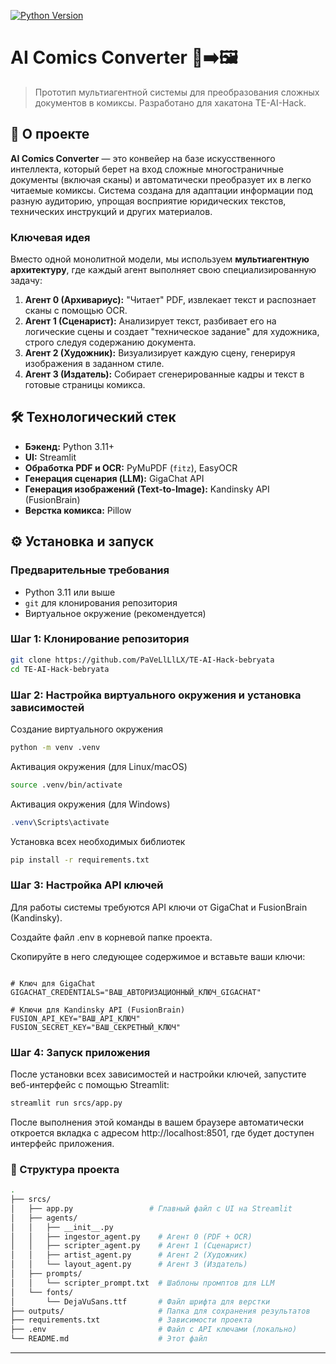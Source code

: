 [![Python Version](https://img.shields.io/badge/python-3.11-blue)](https://www.python.org/)

# AI Comics Converter 📜➡️🖼️

> Прототип мультиагентной системы для преобразования сложных документов в комиксы. Разработано для хакатона TE-AI-Hack.

## 🚀 О проекте

**AI Comics Converter** — это конвейер на базе искусственного интеллекта, который берет на вход сложные многостраничные документы (включая сканы) и автоматически преобразует их в легко читаемые комиксы. Система создана для адаптации информации под разную аудиторию, упрощая восприятие юридических текстов, технических инструкций и других материалов.

### Ключевая идея

Вместо одной монолитной модели, мы используем **мультиагентную архитектуру**, где каждый агент выполняет свою специализированную задачу:

1.  **Агент 0 (Архивариус):** "Читает" PDF, извлекает текст и распознает сканы с помощью OCR.
2.  **Агент 1 (Сценарист):** Анализирует текст, разбивает его на логические сцены и создает "техническое задание" для художника, строго следуя содержанию документа.
3.  **Агент 2 (Художник):** Визуализирует каждую сцену, генерируя изображения в заданном стиле.
4.  **Агент 3 (Издатель):** Собирает сгенерированные кадры и текст в готовые страницы комикса.

## 🛠️ Технологический стек

-   **Бэкенд:** Python 3.11+
-   **UI:** Streamlit
-   **Обработка PDF и OCR:** PyMuPDF (`fitz`), EasyOCR
-   **Генерация сценария (LLM):** GigaChat API
-   **Генерация изображений (Text-to-Image):** Kandinsky API (FusionBrain)
-   **Верстка комикса:** Pillow

## ⚙️ Установка и запуск

### Предварительные требования

-   Python 3.11 или выше
-   `git` для клонирования репозитория
-   Виртуальное окружение (рекомендуется)

### Шаг 1: Клонирование репозитория

```bash
git clone https://github.com/PaVeLlLlLX/TE-AI-Hack-bebryata
cd TE-AI-Hack-bebryata
```

### Шаг 2: Настройка виртуального окружения и установка зависимостей

Создание виртуального окружения
```bash
python -m venv .venv
```

Активация окружения (для Linux/macOS)
```bash
source .venv/bin/activate
```
Активация окружения (для Windows)
```powershell
.venv\Scripts\activate
```
Установка всех необходимых библиотек
```bash
pip install -r requirements.txt
```
### Шаг 3: Настройка API ключей

Для работы системы требуются API ключи от GigaChat и FusionBrain (Kandinsky).

Создайте файл .env в корневой папке проекта.

Скопируйте в него следующее содержимое и вставьте ваши ключи:

```.env

# Ключ для GigaChat
GIGACHAT_CREDENTIALS="ВАШ_АВТОРИЗАЦИОННЫЙ_КЛЮЧ_GIGACHAT"

# Ключи для Kandinsky API (FusionBrain)
FUSION_API_KEY="ВАШ_API_КЛЮЧ"
FUSION_SECRET_KEY="ВАШ_СЕКРЕТНЫЙ_КЛЮЧ"
```
### Шаг 4: Запуск приложения

После установки всех зависимостей и настройки ключей, запустите веб-интерфейс с помощью Streamlit:

```bash
streamlit run srcs/app.py
```

После выполнения этой команды в вашем браузере автоматически откроется вкладка с адресом http://localhost:8501, где будет доступен интерфейс приложения.

### 📁 Структура проекта
```bash
.
├── srcs/
│   ├── app.py                 # Главный файл с UI на Streamlit
│   ├── agents/
│   │   ├── __init__.py
│   │   ├── ingestor_agent.py    # Агент 0 (PDF + OCR)
│   │   ├── scripter_agent.py    # Агент 1 (Сценарист)
│   │   ├── artist_agent.py      # Агент 2 (Художник)
│   │   └── layout_agent.py      # Агент 3 (Издатель)
│   ├── prompts/
│   │   └── scripter_prompt.txt  # Шаблоны промптов для LLM
│   └── fonts/
│       └── DejaVuSans.ttf       # Файл шрифта для верстки
├── outputs/                     # Папка для сохранения результатов
├── requirements.txt             # Зависимости проекта
├── .env                         # Файл с API ключами (локально)
└── README.md                    # Этот файл
```
---
